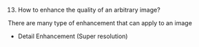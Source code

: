 13.  How to enhance the quality of an arbitrary image?

There are many type of enhancement that can apply to an image
- Detail Enhancement (Super resolution)